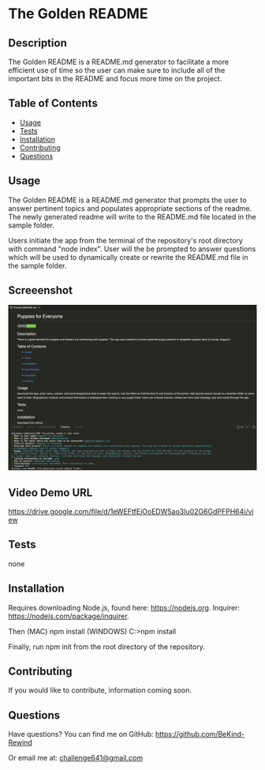 # The Golden README

## Description
The Golden README is a README.md generator to facilitate a more efficient use of time so the user can make sure to include all of the important bits in the README and focus more time on the project.

## Table of Contents
  - [Usage](#usage)
  - [Tests](#tests)
  - [Installation](#installation)
  - [Contributing](#contributing)
  - [Questions](#questions)


## Usage
The Golden README is a README.md generator that prompts the user to answer pertinent topics and populates appropriate sections of the readme. The newly generated readme will write to the README.md file located in the sample folder.

Users initiate the app from the terminal of the repository's root directory with command "node index". User will the be prompted to answer questions which will be used to dynamically create or rewrite the README.md file in the sample folder. 

## Screeenshot
![alt text](images/screenshot.png)

## Video Demo URL
https://drive.google.com/file/d/1eWEFtfEjOoEDW5ao3Iu02G6GdPFPH64i/view

## Tests
none


## Installation
Requires downloading Node.js, found here: https://nodejs.org. 
  Inquirer: https://nodejs.com/package/inquirer.

Then 
  (MAC) npm install <package> 
  (WINDOWS) C:\>npm install <package>

Finally, run npm init from the root directory of the repository. 




## Contributing
If you would like to contribute, information coming soon.


## Questions

Have questions?
You can find me on GitHub:
https://github.com/BeKind-Rewind

Or email me at:
challenge641@gmail.com



    